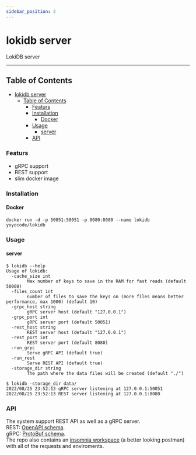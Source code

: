 ```yaml
---
sidebar_position: 2
---
```


# lokidb server

LokiDB server

---

## Table of Contents

- [lokidb server](#lokidb-server)
  - [Table of Contents](#table-of-contents)
    - [Featurs](#featurs)
    - [Installation](#installation)
      - [Docker](#docker)
    - [Usage](#usage)
      - [server](#server)
    - [API](#api)

### Featurs

- gRPC support
- REST support
- slim docker image

### Installation

#### Docker

```shell
docker run -d -p 50051:50051 -p 8080:8080 --name lokidb yoyocode/lokidb
```

### Usage

#### server

```shell
$ lokidb --help
Usage of lokidb:
  -cache_size int
        Max number of keys to save in the RAM for fast reads (default 50000)
  -files_count int
        number of files to save the keys on (more files means better performance, max 1000) (default 10)
  -grpc_host string
        gRPC server host (default "127.0.0.1")
  -grpc_port int
        gRPC server port (default 50051)
  -rest_host string
        REST server host (default "127.0.0.1")
  -rest_port int
        REST server port (default 8080)
  -run_grpc
        Serve gRPC API (default true)
  -run_rest
        Serve REST API (default true)
  -storage_dir string
        The path where the data files will be created (default "./")
```

```shell
$ lokidb -storage_dir data/
2022/08/25 23:52:13 gRPC server listening at 127.0.0.1:50051
2022/08/25 23:52:13 REST server listening at 127.0.0.1:8080
```

### API  

The system support REST API as well as a gRPC server.  
REST: [OpenAPI schema](/pkg/communication/rest/spec.yaml).  
gRPC: [ProtoBuf schema](/pkg/communication/grpc/spec.proto).  
The repo also contains an [insomnia workspace](https://insomnia.rest/) (a better looking postman) with all of the requests and enviroments.  
